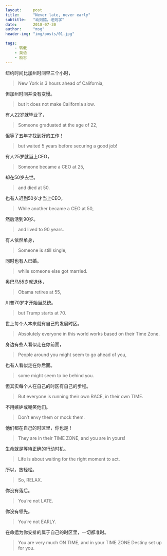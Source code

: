 ```yaml
---
layout:     post
title:      "Never late, never early"
subtitle:   "幼则嬉，老则学"
date:       2018-07-30
author:     "msg"
header-img: "img/posts/01.jpg"

tags:
    - 转载
    - 英语
    - 励志
---
```


纽约时间比加州时间早三个小时， 

> New York is 3 hours ahead of California, 

但加州时间并没有变慢。 

> but it does not make California slow. 

有人22岁就毕业了， 

> Someone graduated at the age of 22, 

但等了五年才找到好的工作！

> but waited 5 years before securing a good job! 

有人25岁就当上CEO， 

> Someone became a CEO at 25, 

却在50岁去世。 

> and died at 50. 

也有人迟到50岁才当上CEO， 

> While another became a CEO at 50, 

然后活到90岁。 

> and lived to 90 years. 

有人依然单身， 

> Someone is still single, 

同时也有人已婚。 

> while someone else got married. 

奥巴马55岁就退休， 

> Obama retires at 55, 

川普70岁才开始当总统。 

> but Trump starts at 70. 

世上每个人本来就有自己的发展时区。 

> Absolutely everyone in this world works based on their Time Zone. 

身边有些人看似走在你前面，

> People around you might seem to go ahead of you, 

也有人看似走在你后面。 

> some might seem to be behind you. 

但其实每个人在自己的时区有自己的步程。

> But everyone is running their own RACE, in their own TIME. 

不用嫉妒或嘲笑他们。 

> Don’t envy them or mock them. 

他们都在自己的时区里，你也是！ 

> They are in their TIME ZONE, and you are in yours! 

生命就是等待正确的行动时机。

> Life is about waiting for the right moment to act. 

所以，放轻松。 

> So, RELAX. 

你没有落后。 

> You’re not LATE. 

你没有领先。 

> You’re not EARLY. 

在命运为你安排的属于自己的时区里，一切都准时。 

> You are very much ON TIME, and in your TIME ZONE Destiny set up for you.
